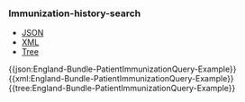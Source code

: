 ### Immunization-history-search

<div class="nhsd-!t-margin-bottom-6">
  <ul class="nav nav-tabs" role="tablist">
        <li role="presentation" class="active">
            <a href="#JSON" role="tab" data-toggle="tab">JSON</a>
        </li>
         <li role="presentation">
            <a href="#XML" role="tab" data-toggle="tab">XML</a>
        </li>
        <li role="presentation">
            <a href="#Tree" role="tab" data-toggle="tab">Tree</a>
        </li>
  </ul>
    
  <div class="tab-content snippet">
    <div id="JSON" role="tabpanel" class="tab-pane active">
{{json:England-Bundle-PatientImmunizationQuery-Example}}
    </div>
    <div id="XML" role="tabpanel" class="tab-pane">
{{xml:England-Bundle-PatientImmunizationQuery-Example}}
    </div>
    <div id="Tree" role="tabpanel" class="tab-pane">
{{tree:England-Bundle-PatientImmunizationQuery-Example}}
    </div>
  </div>
</div>